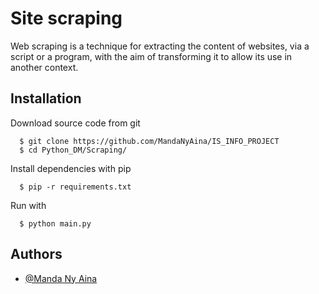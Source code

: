 
# Site scraping

Web scraping is a technique for extracting the content of websites, 
via a script or a program, with the aim of transforming it to allow 
its use in another context.


## Installation

Download source code from git

```shell
  $ git clone https://github.com/MandaNyAina/IS_INFO_PROJECT
  $ cd Python_DM/Scraping/
```

Install dependencies with pip

```shell
  $ pip -r requirements.txt
```

Run with

```shell
  $ python main.py
```


## Authors

- [@Manda Ny Aina](https://github.com/MandaNyAina)

